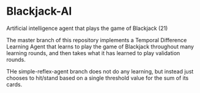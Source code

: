 # Blackjack-AI
Artificial intelligence agent that plays the game of Blackjack (21)

The master branch of this repository implements a Temporal Difference Learning Agent that learns to play the game of Blackjack throughout many learning rounds, and then takes what it has learned to play validation rounds.

THe simple-reflex-agent branch does not do any learning, but instead just chooses to hit/stand based on a single threshold value for the sum of its cards.
